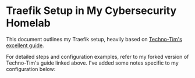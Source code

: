 # Traefik Setup in My Cybersecurity Homelab

This document outlines my Traefik setup, heavily based on [Techno-Tim's excellent guide](https://github.com/techno-tim/techno-tim.github.io/blob/69ab6f85955dd76f69d5c4c27856f301f92dc427/_posts/2024-04-30-traefik-3-docker-certificates.md).

For detailed steps and configuration examples, refer to my forked version of Techno-Tim's guide linked above.  I've added some notes specific to my configuration below:



